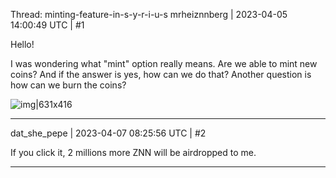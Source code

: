 Thread: minting-feature-in-s-y-r-i-u-s
mrheiznnberg | 2023-04-05 14:00:49 UTC | #1

Hello!

I was wondering what "mint" option really means.
Are we able to mint new coins? And if the answer is yes, how can we do that? 
Another question is how can we burn the coins?

![img|631x416](upload://h9GiSQlTNVAS6c10qn103R5yf7L.png)

-------------------------

dat_she_pepe | 2023-04-07 08:25:56 UTC | #2

If you click it, 2 millions more ZNN will be airdropped to me.

-------------------------

